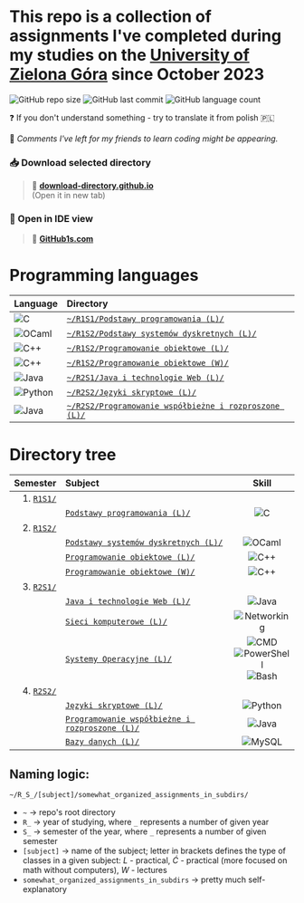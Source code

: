 # This repo is a collection of assignments I've completed during my studies on the [University of Zielona Góra](https://uz.zgora.pl/en/) since October 2023

![GitHub repo size](https://img.shields.io/github/repo-size/Guliveer/UZ?style=flat-square&label=Repo%20size&color=red)
![GitHub last commit](https://img.shields.io/github/last-commit/Guliveer/UZ?style=flat-square&label=Last%20commit&color=008F39)
![GitHub language count](https://img.shields.io/github/languages/count/Guliveer/UZ?style=flat-square&label=Languages%20used&color=mediumslateblue)

❓ If you don't understand something - try to translate it from polish 🇵🇱

📝 _Comments I've left for my friends to learn coding might be appearing._

### 📥 Download selected directory

> 🔗 [**download-directory.github.io**](https://download-directory.github.io)  
> (Open it in new tab)

### 📄 Open in IDE view

> 🔗 [**GitHub1s.com**](https://github1s.com/Guliveer/UZ)

# Programming languages

| Language                                                                                                 | Directory                                                                                                              |
| :------------------------------------------------------------------------------------------------------- | :--------------------------------------------------------------------------------------------------------------------- |
| ![C](https://img.shields.io/badge/C-FF318C?style=for-the-badge&logo=clion&logoColor=white)               | [`~/R1S1/Podstawy programowania (L)/`](<./R1S1/Podstawy%20programowania%20(L)/>)                                       |
| ![OCaml](https://img.shields.io/badge/OCaml-FC801D?style=for-the-badge&logo=ocaml&logoColor=white)       | [`~/R1S2/Podstawy systemów dyskretnych (L)/`](<./R1S2/Podstawy%20systemów%20dyskretnych%20(L)/>)                       |
| ![C++](https://img.shields.io/badge/C%2B%2B-21D789?style=for-the-badge&logo=clion&logoColor=white)       | [`~/R1S2/Programowanie obiektowe (L)/`](<./R1S2/Programowanie%20obiektowe%20(L)/>)                                     |
| ![C++](https://img.shields.io/badge/C%2B%2B-21D789?style=for-the-badge&logo=clion&logoColor=white)       | [`~/R1S2/Programowanie obiektowe (W)/`](<./R1S2/Programowanie%20obiektowe%20(W)/>)                                     |
| ![Java](https://img.shields.io/badge/Java-087CFA?style=for-the-badge&logo=intellij-idea&logoColor=white) | [`~/R2S1/Java i technologie Web (L)/`](<./R2S1/Java%20i%20technologie%20Web%20(L)/>)                                   |
| ![Python](https://img.shields.io/badge/Python-FCF84A?style=for-the-badge&logo=pycharm&logoColor=black)   | [`~/R2S2/Języki skryptowe (L)/`](<./R2S2/Języki%20skryptowe%20(L)/>)                                                   |
| ![Java](https://img.shields.io/badge/Java-087CFA?style=for-the-badge&logo=intellij-idea&logoColor=white) | [`~/R2S2/Programowanie współbieżne i rozproszone (L)/`](<./R2S2/Programowanie%20współbieżne%20i%20rozproszone%20(L)/>) |

# Directory tree

|              Semester | Subject                                                                                                         |                                                                                                                                Skill                                                                                                                                 |
| --------------------: | :-------------------------------------------------------------------------------------------------------------- | :------------------------------------------------------------------------------------------------------------------------------------------------------------------------------------------------------------------------------------------------------------------: |
| 1. [`R1S1/`](./R1S1/) |                                                                                                                 |                                                                                                                                                                                                                                                                      |
|                       | [`Podstawy programowania (L)/`](<./R1S1/Podstawy%20programowania%20(L)/>)                                       |                                                                                                ![C](https://img.shields.io/badge/C-FF318C?logo=clion&logoColor=white)                                                                                                |
| 2. [`R1S2/`](./R1S2/) |                                                                                                                 |                                                                                                                                                                                                                                                                      |
|                       | [`Podstawy systemów dyskretnych (L)/`](<./R1S2/Podstawy%20systemów%20dyskretnych%20(L)/>)                       |                                                                                            ![OCaml](https://img.shields.io/badge/OCaml-FC801D?logo=ocaml&logoColor=white)                                                                                            |
|                       | [`Programowanie obiektowe (L)/`](<./R1S2/Programowanie%20obiektowe%20(L)/>)                                     |                                                                                            ![C++](https://img.shields.io/badge/C%2B%2B-21D789?logo=clion&logoColor=white)                                                                                            |
|                       | [`Programowanie obiektowe (W)/`](<./R1S2/Programowanie%20obiektowe%20(W)/>)                                     |                                                                                            ![C++](https://img.shields.io/badge/C%2B%2B-21D789?logo=clion&logoColor=white)                                                                                            |
| 3. [`R2S1/`](./R2S1/) |                                                                                                                 |                                                                                                                                                                                                                                                                      |
|                       | [`Java i technologie Web (L)/`](<./R2S1/Java%20i%20technologie%20Web%20(L)/>)                                   |                                                                                         ![Java](https://img.shields.io/badge/Java-087CFA?logo=intellij-idea&logoColor=white)                                                                                         |
|                       | [`Sieci komputerowe (L)/`](<./R2S1/Sieci%20komputerowe%20(L)/>)                                                 |                                                                                       ![Networking](https://img.shields.io/badge/Networking-1BA0D7?logo=Cisco&logoColor=white)                                                                                       |
|                       | [`Systemy Operacyjne (L)/`](<./R2S1/Systemy%20Operacyjne%20(L)/>)                                               | ![CMD](https://img.shields.io/badge/CMD-black?logo=powershell&logoColor=white)<br/>![PowerShell](https://img.shields.io/badge/PowerShell-5391FE?logo=powershell&logoColor=white)<br/>![Bash](https://img.shields.io/badge/Bash-4EAA25?logo=gnu-bash&logoColor=white) |
| 4. [`R2S2/`](./R2S2/) |                                                                                                                 |                                                                                                                                                                                                                                                                      |
|                       | [`Języki skryptowe (L)/`](<./R2S2/Języki%20skryptowe%20(L)/>)                                                   |                                                                                          ![Python](https://img.shields.io/badge/Python-FCF84A?logo=pycharm&logoColor=black)                                                                                          |
|                       | [`Programowanie współbieżne i rozproszone (L)/`](<./R2S2/Programowanie%20współbieżne%20i%20rozproszone%20(L)/>) |                                                                                         ![Java](https://img.shields.io/badge/Java-087CFA?logo=intellij-idea&logoColor=white)                                                                                         |
|                       | [`Bazy danych (L)/`](<./R2S2/Bazy%20danych%20(L)/>)                                                             |                                                                                            ![MySQL](https://img.shields.io/badge/MySQL-4479A1?logo=mysql&logoColor=white)                                                                                            |

## Naming logic:

```bash
~/R_S_/[subject]/somewhat_organized_assignments_in_subdirs/
```

- `~` -> repo's root directory
- `R_` -> year of studying, where `_` represents a number of given year
- `S_` -> semester of the year, where `_` represents a number of given semester
- `[subject]` -> name of the subject; letter in brackets defines the type of classes in a given subject: _L_ - practical, _Ć_ - practical (more focused on math without computers), _W_ - lectures
- `somewhat_organized_assignments_in_subdirs` -> pretty much self-explanatory
